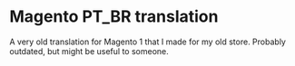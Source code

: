 # Magento PT_BR translation

A very old translation for Magento 1 that I made for my old store. Probably outdated, but might be useful to someone.